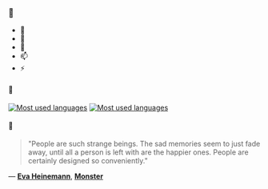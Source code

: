 ### 👋

- 🔭
- 🌱
- 💬
- 📫
- ⚡

#### 🧏

[![Most used languages](https://github-readme-stats-aynah.vercel.app/api/top-langs/?username=aynh&theme=solarized-dark&langs_count=6&layout=compact&hide_title=true)](https://github.com/anuraghazra/github-readme-stats#gh-dark-mode-only)
[![Most used languages](https://github-readme-stats-aynah.vercel.app/api/top-langs/?username=aynh&theme=solarized-light&langs_count=6&layout=compact&hide_title=true)](https://github.com/anuraghazra/github-readme-stats#gh-light-mode-only)

#### 💬

> "People are such strange beings. The sad memories seem to just fade away, until all a person is left with are the happier ones. People are certainly designed so conveniently."

&mdash; [**Eva Heinemann**](https://myanimelist.net/character.php?q=Eva%20Heinemann&cat=character), [**Monster**](https://myanimelist.net/search/all?q=Monster&cat=all)
